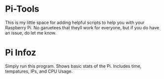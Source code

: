 # Pi-Tools

This is my little space for adding helpful scripts to help you with your Raspberry Pi. No garuetees that theyll work for everyone, but if you do have an issue, do let me know. 

# Pi Infoz

Simply run this program. Shows basic stats of the Pi. Includes time, tempatures, IPs, and CPU Usage. 

